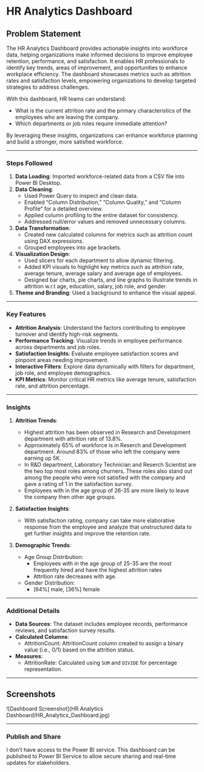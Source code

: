 
# HR Analytics Dashboard

## Problem Statement

The HR Analytics Dashboard provides actionable insights into workforce data, helping organizations make informed decisions to improve employee retention, performance, and satisfaction. It enables HR professionals to identify key trends, areas of improvement, and opportunities to enhance workplace efficiency. The dashboard showcases metrics such as attrition rates and satisfaction levels, empowering organizations to develop targeted strategies to address challenges.

With this dashboard, HR teams can understand:
- What is the current attrition rate and the primary characteristics of the employees who are leaving the company.
- Which departments or job roles require immediate attention?


By leveraging these insights, organizations can enhance workforce planning and build a stronger, more satisfied workforce.

---

### Steps Followed

1. **Data Loading**: Imported workforce-related data from a CSV file into Power BI Desktop.
2. **Data Cleaning**: 
   - Used Power Query to inspect and clean data.
   - Enabled “Column Distribution,” “Column Quality,” and “Column Profile” for a detailed overview.
   - Applied column profiling to the entire dataset for consistency.
   - Addressed null/error values and removed unnecessary columns.
3. **Data Transformation**: 
   - Created new calculated columns for metrics such as attrition count using DAX expressions.
   - Grouped employees into age brackets.
4. **Visualization Design**: 
   - Used slicers for each department to allow dynamic filtering.
   - Added KPI visuals to highlight key metrics such as attrition rate, average tenure, average salary and average age of employees.
   - Designed bar charts, pie charts, and line graphs to illustrate trends in attrition w.r.t age, education, salary, job role, and gender.
5. **Theme and Branding**: Used a background to enhance the visual appeal.


---

### Key Features

- **Attrition Analysis**: Understand the factors contributing to employee turnover and identify high-risk segments.
- **Performance Tracking**: Visualize trends in employee performance across departments and job roles.
- **Satisfaction Insights**: Evaluate employee satisfaction scores and pinpoint areas needing improvement.
- **Interactive Filters**: Explore data dynamically with filters for department, job role, and employee demographics.
- **KPI Metrics**: Monitor critical HR metrics like average tenure, satisfaction rate, and attrition percentage.

---

### Insights

1. **Attrition Trends**: 
   - Highest attrition has been observed in Research and Development department with attrition rate of 13.8%.
   - Approximately 65% of workforce is in Reserch and Development department. Around 83% of those who left the company
     were earning up 5K. 
   - In R&D department, Laboratory Technician and Reserch Scientist are the two top most roles among churners. These roles also
     stand out among the people who were not satisfied with the company and gave a rating of 1 in the satisfaction survey.  
   - Employees with in the age group of 26-35 are more likely to leave the company then other age groups. 
   

2. **Satisfaction Insights**:
   - With satisfaction rating, company can take more elaborative response from the employee and analyze that unstructured data to
     get further insights and improve the retention rate.

3. **Demographic Trends**:
   - Age Group Distribution: 
     - Employees with in the age group of 25-35 are the most frequently hired and have the highest attrition rates 
     - Attrition rate decreases with age. 
   - Gender Distribution:
     - [64%] male, [36%] female

---

### Additional Details

- **Data Sources**: The dataset includes employee records, performance reviews, and satisfaction survey results.
- **Calculated Columns**:
  - AttritionCount: AttritionCount column created to assign a binary value (i.e., 0/1) based on the attrition status.
- **Measures**:
  - AttritionRate: Calculated using `SUM` and `DIVIDE` for percentage representation.

---

## Screenshots
![Dashboard Screenshot](HR Analytics Dashboard/HR_Analytics_Dashboard.jpg)

---

### Publish and Share

I don't have access to the Power BI service. This dashboard can be published to Power BI Service to allow secure sharing and real-time updates for stakeholders.


